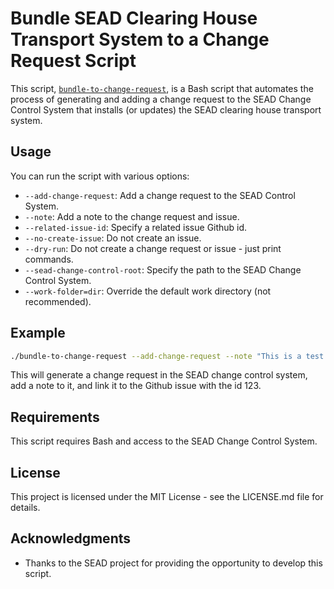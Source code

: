 # Bundle SEAD Clearing House Transport System to a Change Request Script

This script, [`bundle-to-change-request`](command:_github.copilot.openRelativePath?%5B%22..%2Fsead_clearinghouse%2Ftransport_system%2Fbundle-to-change-request%22%5D "../sead_clearinghouse/transport_system/bundle-to-change-request"), is a Bash script that automates the process of generating and adding a change request to the SEAD Change Control System that installs (or updates) the SEAD clearing house transport system.

## Usage

You can run the script with various options:

- `--add-change-request`: Add a change request to the SEAD Control System.
- `--note`: Add a note to the change request and issue.
- `--related-issue-id`: Specify a related issue Github id.
- `--no-create-issue`: Do not create an issue.
- `--dry-run`: Do not create a change request or issue - just print commands.
- `--sead-change-control-root`: Specify the path to the SEAD Change Control System.
- `--work-folder=dir`: Override the default work directory (not recommended).

## Example

```sh
./bundle-to-change-request --add-change-request --note "This is a test note" --related-issue-id 123
```

This will generate a change request in the SEAD change control system, add a note to it, and link it to the Github issue with the id 123.

## Requirements

This script requires Bash and access to the SEAD Change Control System.

## License

This project is licensed under the MIT License - see the LICENSE.md file for details.

## Acknowledgments

- Thanks to the SEAD project for providing the opportunity to develop this script.


